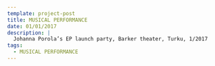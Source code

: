 ```yaml
---
template: project-post
title: MUSICAL PERFORMANCE
date: 01/01/2017
description: |
  Johanna Porola’s EP launch party, Barker theater, Turku, 1/2017
tags:
  - MUSICAL PERFORMANCE
---
```

